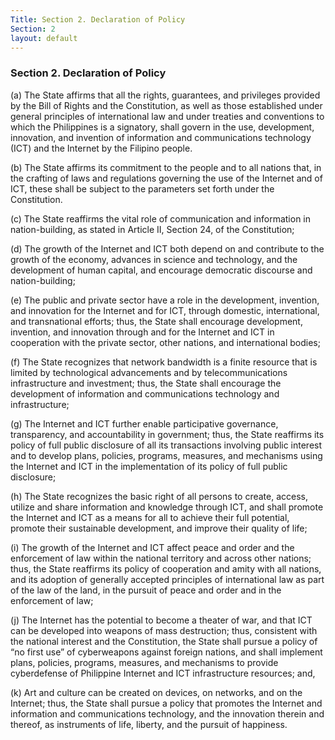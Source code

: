 ```yaml
---
Title: Section 2. Declaration of Policy
Section: 2
layout: default
---
```


### Section 2. Declaration of Policy

(a) The State affirms that all the rights, guarantees, and privileges provided by the Bill of Rights and the Constitution,
as well as those established under general principles of international law and under treaties and conventions to which the
Philippines is a signatory, shall govern in the use, development, innovation, and invention of information and communications
technology (ICT) and the Internet by the Filipino people.

(b) The State affirms its commitment to the people and to all nations that, in the crafting of laws and regulations governing
the use of the Internet and of ICT, these shall be subject to the parameters set forth under the Constitution.

(c) The State reaffirms the vital role of communication and information in nation-building, as stated in Article II, Section 24,
of the Constitution;

(d) The growth of the Internet and ICT both depend on and contribute to the growth of the economy, advances in science and technology,
and the development of human capital, and encourage democratic discourse and nation-building;

(e) The public and private sector have a role in the development, invention, and innovation for the Internet and for ICT, through
domestic, international, and transnational efforts; thus, the State shall encourage development, invention, and innovation through
and for the Internet and ICT in cooperation with the private sector, other nations, and international bodies;

(f) The State recognizes that network bandwidth is a finite resource that is limited by technological advancements and by
telecommunications infrastructure and investment; thus, the State shall encourage the development of information and
communications technology and infrastructure;

(g) The Internet and ICT further enable participative governance, transparency, and accountability in government; thus, the State
reaffirms its policy of full public disclosure of all its transactions involving public interest and to develop plans, policies,
programs, measures, and mechanisms using the Internet and ICT in the implementation of its policy of full public disclosure;

(h) The State recognizes the basic right of all persons to create, access, utilize and share information and knowledge through ICT,
and shall promote the Internet and ICT as a means for all to achieve their full potential, promote their sustainable development,
and improve their quality of life;

(i) The growth of the Internet and ICT affect peace and order and the enforcement of law within the national territory and across
other nations; thus, the State reaffirms its policy of cooperation and amity with all nations, and its adoption of generally
accepted principles of international law as part of the law of the land, in the pursuit of peace and order and in the enforcement of law;

(j) The Internet has the potential to become a theater of war, and that ICT can be developed into weapons of mass destruction; thus,
consistent with the national interest and the Constitution, the State shall pursue a policy of “no first use” of cyberweapons against
foreign nations, and shall implement plans, policies, programs, measures, and mechanisms to provide cyberdefense of Philippine Internet
and ICT infrastructure resources; and,

(k) Art and culture can be created on devices, on networks, and on the Internet; thus, the State shall pursue a policy that promotes the
Internet and information and communications technology, and the innovation therein and thereof, as instruments of life, liberty, and the
pursuit of happiness.
